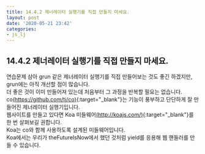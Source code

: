 ```yaml
---
title: 14.4.2 제너레이터 실행기를 직접 만들지 마세요.
layout: post
date: '2020-05-21 23:42'
categories:
- js_lj
---
```


## 14.4.2 제너레이터 실행기를 직접 만들지 마세요.

연습문제 삼아 grun 같은 제너레이터 실행기를 직접 만들어보는 것도 좋긴 하겠지만, 
grun에는 아직 개선할 점이 많습니다.  
더 좋은 것이 이미 만들어져 있는데 처음부터 그 과정을 반복할 필요는 없습니다.  
co[(https://github.com/tj/co)](https://github.com/tj/co){:target="_blank"}는 기능이 풍부하고 
단단하게 잘 만들어진 제너레이터 실행기입니다.  
웹사이트를 만들고 있다면 Koa 미들웨어[(http://koajs.com/)](http://koajs.com/){:target="_blank"}를 
한 번 살펴보길 권합니다.  
Koa는 co와 함께 사용하도록 설계된 미들웨어입니다.  
Koa에서는 우리가 theFutureIsNow에서 했던 것처럼 yield를 응용해 웹 핸들러를 만들 수 있습니다.
